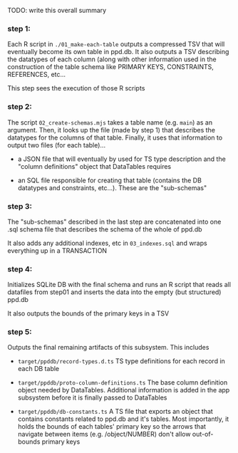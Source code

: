 
TODO: write this overall summary


### step 1:

Each R script in `./01_make-each-table` outputs a compressed TSV
that will eventually become its own table in ppd.db. It also outputs
a TSV describing the datatypes of each column (along with other
information used in the construction of the table schema like
PRIMARY KEYS, CONSTRAINTS, REFERENCES, etc...

This step sees the execution of those R scripts


### step 2:

The script `02_create-schemas.mjs` takes a table name (e.g. `main`) as
an argument. Then, it looks up the file (made by step 1) that describes
the datatypes for the columns of that table. Finally, it uses that
information to output two files (for each table)...

- a JSON file that will eventually by used for TS type description and
  the "column definitions" object that DataTables requires

- an SQL file responsible for creating that table (contains the DB datatypes
  and constraints, etc...). These are the "sub-schemas"


### step 3:

The "sub-schemas" described in the last step are concatenated into one
.sql schema file that describes the schema of the whole of ppd.db

It also adds any additional indexes, etc in `03_indexes.sql` and wraps
everything up in a TRANSACTION


### step 4:

Initializes SQLite DB with the final schema and runs an R script that reads
all datafiles from step01 and inserts the data into the empty (but
structured) ppd.db

It also outputs the bounds of the primary keys in a TSV


### step 5:

Outputs the final remaining artifacts of this subsystem. This
includes

- `target/ppddb/record-types.d.ts`
  TS type definitions for each record in each DB table

- `target/ppddb/proto-column-definitions.ts`
  The base column definition object needed by DataTables. Additional
  information is added in the app subsystem before it is finally
  passed to DataTables

- `target/ppddb/db-constants.ts`
  A TS file that exports an object that contains constants related to ppd.db
  and it's tables. Most importantly, it holds the bounds of each tables'
  primary key so the arrows that navigate between items (e.g. /object/NUMBER)
  don't allow out-of-bounds primary keys

